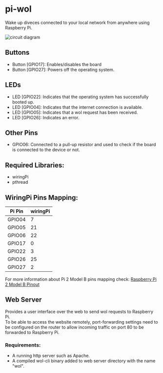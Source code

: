 # pi-wol
Wake up diveces connected to your local network from anywhere using Raspberry Pi.

![circuit diagram](imgs/circuit.svg)

## Buttons
* Button [GPIO17]: Enables/disables the board
* Button [GPIO27]: Powers off the operating system.

## LEDs
* LED [GPIO22]: Indicates that the operating system has successfully booted up.
* LED [GPIO04]: Indicates that the internet connection is available.
* LED [GPIO05]: Indicates that a wol request has been received.
* LED [GPIO26]: Indicates an error.

## Other Pins
* GPIO06: Connected to a pull-up resistor and used to check if the board is connected to the device or not.

## Required Libraries:
* wiringPi
* pthread

## WiringPi Pins Mapping:
Pi Pin | wiringPi
------ | ------
GPIO04 | 7
GPIO05 | 21
GPIO06 | 22
GPIO17 | 0
GPIO22 | 3
GPIO26 | 25
GPIO27 | 2

For more information about Pi 2 Model B pins mapping check:
[Raspberry Pi 2 Model B Pinout](https://learn.sparkfun.com/tutorials/raspberry-gpio/all)

## Web Server
Provides a user interface over the web to send wol requests to Raspberry Pi.  
To be able to access the website remotely, port-forwarding settings need to be configured on the router to allow incoming traffic on port 80 to be forwarded to Raspberry Pi.  
### Requirements:
* A running http server such as Apache.
* A compiled wol-cli binary added to web server directory with the name "wol".


